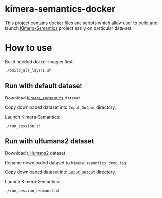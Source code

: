 # kimera-semantics-docker

This project contains docker files and scripts which allow user to build and launch [Kimera-Semantics](https://github.com/MIT-SPARK/Kimera-Semantics) project easily on particular data-set.

# How to use

Build needed docker images first:
```bash
./build_all_layers.sh
```


## Run with default dataset

Download [kimera_semantics](https://drive.google.com/file/d/1SG8cfJ6JEfY2PGXcxDPAMYzCcGBEh4Qq/view) dataset.

Copy downloaded dataset into `Input_Output` directory.

Launch Kimera-Semantics:
```bash
./run_session.sh
```


## Run with uHumans2 dataset

Download [uHumans2](http://web.mit.edu/sparklab/datasets/uHumans2/) dataset.

Rename downloaded dataset to `kimera_semantics_demo.bag`.

Copy downloaded dataset into `Input_Output` directory.

Launch Kimera-Semantics:
```bash
./run_session_uHumans2.sh
```



